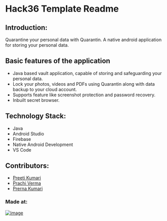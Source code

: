 # Hack36 Template Readme

## Introduction: 
Quarantine your personal data with Quarantin. A native android application for storing your personal data.

## Basic features of the application
- Java based vault application, capable of storing and safeguarding your personal data.
- Lock your photos, videos and PDFs using Quarantin along with data backup to your cloud account.
- Supports feature like screenshot protection and password recovery.
- Inbuilt secret browser.

## Technology Stack:
- Java
- Android Studio
- Firebase
- Native Android Development
- VS Code

## Contributors: 
- [Preeti Kumari](https://github.com/Preeti811)
- [Prachi Verma](https://github.com/Prachi-121)
- [Prerna Kumari](https://github.com/prernak456)

### Made at:
[![image](https://user-images.githubusercontent.com/76868468/176120781-82d79b19-3bb7-4d5d-8f89-c322d23fb926.png)](https://hack36.com)

